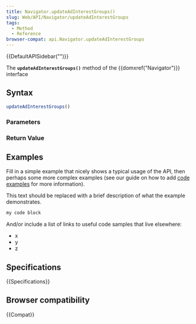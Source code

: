 ```yaml
---
title: Navigator.updateAdInterestGroups()
slug: Web/API/Navigator/updateAdInterestGroups
tags:
  - Method
  - Reference
browser-compat: api.Navigator.updateAdInterestGroups
---
```

{{DefaultAPISidebar("")}}

The **`updateAdInterestGroups()`** method of the {{domxref("Navigator")}} interface 

## Syntax

```js
updateAdInterestGroups()
```

### Parameters



### Return Value



## Examples

Fill in a simple example that nicely shows a typical usage of the API, then perhaps some more complex examples (see our guide on how to add [code examples](/en-US/docs/MDN/Contribute/Structures/Code_examples) for more information).

This text should be replaced with a brief description of what the example demonstrates.

```js
my code block
```

And/or include a list of links to useful code samples that live elsewhere:

*   x
*   y
*   z

## Specifications

{{Specifications}}

## Browser compatibility

{{Compat}}

